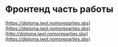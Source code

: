 # Фронтенд часть работы

[https://diploma.iwol.nomoreparties.sbs](https://diploma.iwol.nomoreparties.sbs) [http://diploma.iwol.nomoreparties.sbs](https://diploma.iwol.nomoreparties.sbs)

